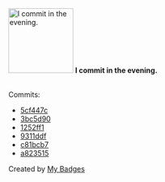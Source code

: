<img src="https://my-badges.github.io/my-badges/evening-commits.png" alt="I commit in the evening." title="I commit in the evening." width="128">
<strong>I commit in the evening.</strong>
<br><br>

Commits:

- <a href="https://github.com/lexxns/TerraformBuilder/commit/5cf447cc494f36bb4d91c7b7cd906752ca41abc6">5cf447c</a>
- <a href="https://github.com/lexxns/TerraformBuilder/commit/3bc5d9061894d6633c3e2111c97a0bb6d561a67c">3bc5d90</a>
- <a href="https://github.com/lexxns/TerraformBuilder/commit/1252ff10aa85c0890adf1cf968e63ea9a39e2aea">1252ff1</a>
- <a href="https://github.com/lexxns/TerraformBuilder/commit/9311ddf7e324a368bec83a77fb4985f76e5b71ed">9311ddf</a>
- <a href="https://github.com/lexxns/TerraformBuilder/commit/c81bcb7b57043ac3d1e0972bae5e1e36a21ffefc">c81bcb7</a>
- <a href="https://github.com/lexxns/TerraformBuilder/commit/a8235153c8f131964fd20bbe8cb4b614be3f12e8">a823515</a>


Created by <a href="https://github.com/my-badges/my-badges">My Badges</a>